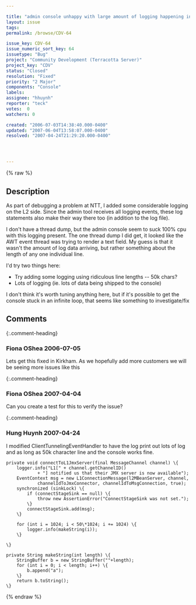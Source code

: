 ```yaml
---

title: "admin console unhappy with large amount of logging happening in L2"
layout: issue
tags: 
permalink: /browse/CDV-64

issue_key: CDV-64
issue_numeric_sort_key: 64
issuetype: "Bug"
project: "Community Development (Terracotta Server)"
project_key: "CDV"
status: "Closed"
resolution: "Fixed"
priority: "2 Major"
components: "Console"
labels: 
assignee: "hhuynh"
reporter: "teck"
votes:  0
watchers: 0

created: "2006-07-03T14:38:40.000-0400"
updated: "2007-06-04T13:58:07.000-0400"
resolved: "2007-04-24T21:29:20.000-0400"




---
```


{% raw %}

## Description

<div markdown="1" class="description">

As part of debugging a problem at NTT, I added some considerable logging on the L2 side. Since the admin tool receives all logging events, these log statements also make their way there too (in addition to the log file). 

I don't have a thread dump, but the admin console seem to suck 100% cpu with this logging present. The one thread dump I did get, it looked like the AWT event thread was trying to render a text field. My guess is that it wasn't the amount of log data arriving, but rather something about the length of any one individual line.

I'd try two things here:
- Try adding some logging using ridiculous line lengths -- 50k chars? 
- Lots of logging (ie. lots of data being shipped to the console)

I don't think it's worth tuning anything here, but if it's possible to get the console stuck in an infinite loop, that seems like something to investigate/fix



</div>

## Comments


{:.comment-heading}
### **Fiona OShea** <span class="date">2006-07-05</span>

<div markdown="1" class="comment">

Lets get this fixed in Kirkham. As we hopefully add more customers we will be seeing more issues like this

</div>


{:.comment-heading}
### **Fiona OShea** <span class="date">2007-04-04</span>

<div markdown="1" class="comment">

Can you create a test for this to verify the issue?

</div>


{:.comment-heading}
### **Hung Huynh** <span class="date">2007-04-24</span>

<div markdown="1" class="comment">

I modified ClientTunnelingEventHandler to have the log print out lots of log and as long as 50k character line and the console works fine.



	private void connectToL1JmxServer(final MessageChannel channel) \{
		logger.info("L1[" + channel.getChannelID()
				+ "] notified us that their JMX server is now available");
		EventContext msg = new L1ConnectionMessage(l2MBeanServer, channel,
				channelIdToJmxConnector, channelIdToMsgConnection, true);
		synchronized (sinkLock) \{
			if (connectStageSink == null) \{
				throw new AssertionError("ConnectStageSink was not set.");
			\}
			connectStageSink.add(msg);
		\}
		
		for (int i = 1024; i < 50\*1024; i += 1024) \{
			logger.info(makeString(i));
		\}

	\}

	private String makeString(int length) \{
		StringBuffer b = new StringBuffer(""+length);
		for (int i = 0; i < length; i++) \{
			b.append("a");
		\}
		return b.toString();
	\}

</div>



{% endraw %}
